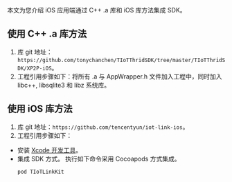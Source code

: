 本文为您介绍 iOS 应用端通过 C++ .a 库和 iOS 库方法集成 SDK。

## 使用 C++ .a 库方法
1. 库 git 地址：`https://github.com/tonychanchen/TIoTThridSDK/tree/master/TIoTThridSDK/XP2P-iOS`。
2. 工程引用步骤如下：将所有 .a 与 AppWrapper.h 文件加入工程中，同时加入 libc++, libsqlite3 和 libz 系统库。

## 使用 iOS 库方法
1. 库 git 地址：`https://github.com/tencentyun/iot-link-ios`。
2. 工程引用步骤如下：
 - 安装 [Xcode 开发工具](https://apps.apple.com/cn/app/xcode/id497799835?mt=12)。
 - 集成 SDK 方式。
	执行如下命令采用 Cocoapods 方式集成。
	```
	pod TIoTLinkKit
	```

